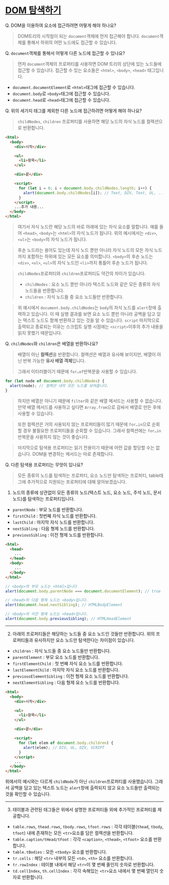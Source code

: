 # [DOM 탐색하기](https://ko.javascript.info/dom-navigation)

Q. DOM을 이용하여 요소에 접근하려면 어떻게 해야 하나요?

> DOM트리의 시작점이 되는 `document`객체에 먼저 접근해야 합니다. `document`객체를 통해서 하위의 어떤 노드에도 접근할 수 있습니다.

Q. `document`객체를 통해서 어떻게 다른 노드에 접근할 수 있나요?

> 먼저 `document`객체의 프로퍼티를 사용하면 DOM 트리의 상단에 있는 노드들에 접근할 수 있습니다. 접근할 수 있는 요소들은 `<html>`, `<body>`, `<head>` 태그입니다.

- `document.documentElement`로 `<html>`태그에 접근할 수 있습니다.
- `document.body`로 `<body>`태그에 접근할 수 있습니다.
- `document.head`로 `<head>`태그에 접근할 수 있습니다.

Q. 위의 세가지 태그를 제외한 다른 노드에 접근하려면 어떻게 해야 하나요?

> `childNodes`, `children` 프로퍼티를 사용하면 해당 노드의 자식 노드를 컬렉션으로 반환합니다.

```html
<html>
  <body>
    <div>시작</div>

    <ul>
      <li>항목</li>
    </ul>

    <div>끝</div>

    <script>
      for (let i = 0; i < document.body.childNodes.length; i++) {
        alert(document.body.childNodes[i]); // Text, DIV, Text, UL, ... , SCRIPT
      }
    </script>
    ...추가 내용...
  </body>
</html>
```

> 여기서 자식 노드란 해당 노드의 바로 아래에 있는 자식 요소를 말합니다. 예를 들어 `<head>`, `<body>`는 `<html>`의 자식 노드가 됩니다. 위의 예시에서는 `<div>`, `<ul>`는 `<body>`의 자식 노드가 됩니다.

> 후손 노드라는 용어도 있는데 자식 노드 뿐만 아니라 자식 노드의 모든 자식 노드까지 포함하는 하위에 있는 모든 요소를 의미합니다. `<body>`의 후손 노드는 `<div>`, `<ul>`, `<ul>`의 자식 노드인 `<li>`까지 통틀어 후손 노드가 됩니다.

> `childNodes`프로퍼티와 `children`프로퍼티도 약간의 차이가 있습니다.
>
> - `childNodes` : 요소 노드 뿐만 아니라 텍스트 노드와 같은 모든 종류의 자식 노드들을 반환합니다.
> - `children` : 자식 노드들 중 요소 노드들만 반환합니다.

> 위 예시에서 `document.body.childNodes`는 `body`의 자식 노드를 `alert`창에 출력하고 있습니다. 이 때 실행 결과를 보면 요소 노드 뿐만 아니라 공백을 담고 있는 텍스트 노드도 함께 반환하고 있는 것을 알 수 있습니다. `script` 마지막으로 출력되고 종료되는 이유는 스크립트 실행 시점에는 `<script>`이후의 추가 내용을 읽지 못했기 때문입니다.

Q. `childNodes`와 `children`은 배열을 반환하나요?

> 배열이 아닌 **컬렉션**을 반환합니다. 컬렉션은 배열과 유사해 보이지만, 배열이 아닌 반복 가능한 **유사 배열 객체**입니다.
>
> 그래서 이터러블이기 때문에 `for…of`반복문을 사용할 수 있습니다.

```js
for (let node of document.body.childNodes) {
  alert(node); // 컬렉션 내의 모든 노드를 보여줍니다.
}
```

> 하지만 배열은 아니기 때문에 `filter`와 같은 배열 메서드는 사용할 수 없습니다. 만약 배열 메서드를 사용하고 싶다면 `Array.from`으로 감싸서 배열로 만든 후에 사용할 수 있습니다.

> 또한 컬렉션은 거의 사용되지 않는 프로퍼티들이 많기 때문에 `for…in`으로 순회할 경우 불필요한 프로퍼티들을 순회할 수 있습니다. 그래서 컬렉션에는 `for…in`반복문을 사용하지 않는 것이 좋습니다.

> 마지막으로 탐색용 프로퍼티는 읽기 전용이기 때문에 어떤 값을 할당할 수는 없습니다. DOM을 변경하는 메서드는 따로 존재합니다.

Q. 다른 탐색용 프로퍼티는 무엇이 있나요?

> 모든 종류의 노드를 탐색하는 프로퍼티, 요소 노드만 탐색하는 프로퍼티, table태그에 추가적으로 지원되는 프로퍼티에 대해 알아보겠습니다.

1. 노드의 종류에 상관없이 모든 종류의 노드(텍스트 노드, 요소 노드, 주석 노드, 문서 노드)를 탐색하는 프로퍼티입니다.

- `parentNode` : 부모 노드를 반환합니다.
- `firstChild` : 첫번째 자식 노드를 반환합니다.
- `lastChild` : 마지막 자식 노드를 반환합니다.
- `nextSibling` : 다음 형제 노드를 반환합니다.
- `previousSibling` : 이전 형제 노드를 반환합니다.

```html
<html>
  <head>
    ...
  </head>
  <body>
    ...
  </body>
</html>
```

```js
// <body>의 부모 노드는 <html>입니다
alert(document.body.parentNode === document.documentElement); // true

// <head>의 다음 형제 노드는 <body>입니다.
alert(document.head.nextSibling); // HTMLBodyElement

// <body>의 이전 형제 노드는 <head>입니다.
alert(document.body.previousSibling); // HTMLHeadElement
```

---

2. 아래의 프로퍼티들은 해당하는 노드들 중 요소 노드인 것들만 반환합니다. 위의 프로퍼티들과 유사하지만 요소 노드만 탐색한다는 차이점이 있습니다.

- `children` : 자식 노드들 중 요소 노드들만 반환합니다.
- `parentElement` : 부모 요소 노드를 반환합니다.
- `firstElementChild` : 첫 번째 자식 요소 노드를 반환합니다.
- `lastElementChild` : 마지막 자식 요소 노드를 반환합니다.
- `previousElementSibling` : 이전 형제 요소 노드를 반환합니다.
- `nextElementSibling` : 다음 형제 요소 노드를 반환합니다.

```html
<html>
  <body>
    <div>시작</div>

    <ul>
      <li>항목</li>
    </ul>

    <div>끝</div>

    <script>
      for (let elem of document.body.children) {
        alert(elem); // DIV, UL, DIV, SCRIPT
      }
    </script>
    ...
  </body>
</html>
```

위에서의 예시와는 다르게 `childNode`가 아닌 `children`프로퍼티를 사용했습니다. 그래서 공백을 담고 있는 텍스트 노드는 `alert`창에 출력되지 않고 요소 노드들만 출력되는 것을 확인할 수 있습니다.

---

3. 테이블과 관련된 태그들은 위에서 설명한 프로퍼티들 외에 추가적인 프로퍼티를 제공합니다.

- `table.rows`, `thead.rows`, `tbody.rows`, `tfoot.rows` : 각각 테이블(`thead`, `tbody`, `tfoot`) 내에 존재하는 모든 `<tr>`요소를 담은 컬렉션을 반환합니다.
- `table.caption/tHead/tFoot` : 각각 `<caption>`, `<thead>`, `<tfoot>` 요소를 반환합니다.
- `table.tBodies` : 모든 `<tbody>` 요소를 반환합니다.
- `tr.cells` : 해당 `<tr>` 내부의 모든 `<td>`, `<th>` 요소를 반환합니다.
- `tr.rowIndex` : 테이블 내에서 해당 `<tr>`이 몇 번째 줄인지 숫자로 반환합니다.
- `td.cellIndex`, `th.cellIndex` : 각각 속해있는 `<tr>`요소 내에서 몇 번째 열인지 숫자로 반환합니다.
